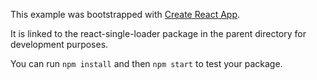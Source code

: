 This example was bootstrapped with [Create React App](https://github.com/facebook/create-react-app).

It is linked to the react-single-loader package in the parent directory for development purposes.

You can run `npm install` and then `npm start` to test your package.
